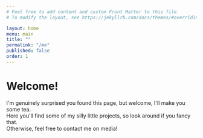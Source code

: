 ```yaml
---
# Feel free to add content and custom Front Matter to this file.
# To modify the layout, see https://jekyllrb.com/docs/themes/#overriding-theme-defaults

layout: home
menu: main
title: ""
permalink: "/me"
published: false
order: 1
---
```


# Welcome!
I'm genuinely surprised you found this page, but welcome, I'll make you some tea.\
Here you'll find some of my silly little projects, so look around if you fancy that.\
Otherwise, feel free to contact me on media!
